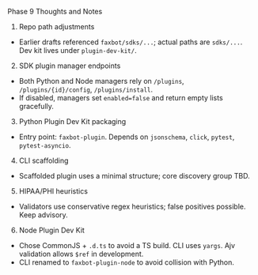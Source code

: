 Phase 9 Thoughts and Notes

1) Repo path adjustments
- Earlier drafts referenced `faxbot/sdks/...`; actual paths are `sdks/...`. Dev kit lives under `plugin-dev-kit/`.

2) SDK plugin manager endpoints
- Both Python and Node managers rely on `/plugins`, `/plugins/{id}/config`, `/plugins/install`.
- If disabled, managers set `enabled=false` and return empty lists gracefully.

3) Python Plugin Dev Kit packaging
- Entry point: `faxbot-plugin`. Depends on `jsonschema`, `click`, `pytest`, `pytest-asyncio`.

4) CLI scaffolding
- Scaffolded plugin uses a minimal structure; core discovery group TBD.

5) HIPAA/PHI heuristics
- Validators use conservative regex heuristics; false positives possible. Keep advisory.

6) Node Plugin Dev Kit
- Chose CommonJS + `.d.ts` to avoid a TS build. CLI uses `yargs`. Ajv validation allows `$ref` in development.
- CLI renamed to `faxbot-plugin-node` to avoid collision with Python.

